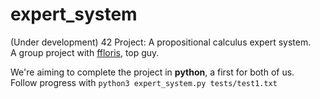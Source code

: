 # expert_system
(Under development)
42 Project: A propositional calculus expert system.  
A group project with [ffloris](https://github.com/fedefloris "SOUND BLOKE"), top guy.  

We're aiming to complete the project in **python**, a first for both of us.  
Follow progress with `python3 expert_system.py tests/test1.txt`
